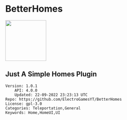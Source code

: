 # BetterHomes
<img src="https://raw.githubusercontent.com/ElectroGamesYT/BetterHomes/8e76754ebfb8657c3288e25a61006059c680d88b/icon.png" width="128" height="128" />

## Just A Simple Homes Plugin
```properties
Version: 1.0.1
    API: 4.0.0
    Updated: 22-09-2022 23:23:13 UTC
Repo: https://github.com/ElectroGamesYT/BetterHomes
License: gpl-3.0
Categories: Teleportation,General
Keywords: Home,HomeUI,UI
```